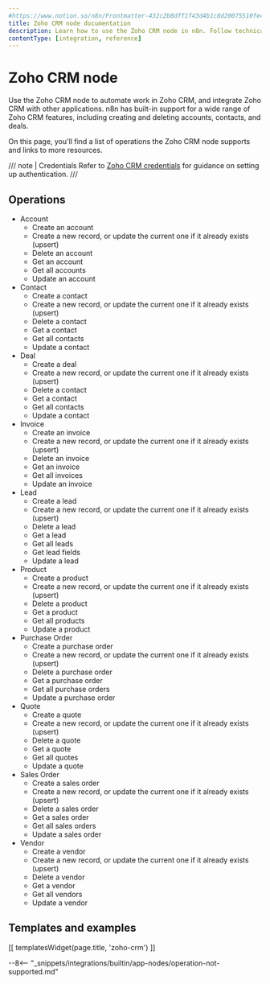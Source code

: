 ```yaml
---
#https://www.notion.so/n8n/Frontmatter-432c2b8dff1f43d4b1c8d20075510fe4
title: Zoho CRM node documentation
description: Learn how to use the Zoho CRM node in n8n. Follow technical documentation to integrate Zoho CRM node into your workflows.
contentType: [integration, reference]
---
```


# Zoho CRM node

Use the Zoho CRM node to automate work in Zoho CRM, and integrate Zoho CRM with other applications. n8n has built-in support for a wide range of Zoho CRM features, including creating and deleting accounts, contacts, and deals. 

On this page, you'll find a list of operations the Zoho CRM node supports and links to more resources.

/// note | Credentials
Refer to [Zoho CRM credentials](/integrations/builtin/credentials/zoho.md) for guidance on setting up authentication. 
///

## Operations

* Account
    * Create an account
    * Create a new record, or update the current one if it already exists (upsert)
    * Delete an account
    * Get an account
    * Get all accounts
    * Update an account
* Contact
    * Create a contact
    * Create a new record, or update the current one if it already exists (upsert)
    * Delete a contact
    * Get a contact
    * Get all contacts
    * Update a contact
* Deal
    * Create a deal
    * Create a new record, or update the current one if it already exists (upsert)
    * Delete a contact
    * Get a contact
    * Get all contacts
    * Update a contact
* Invoice
    * Create an invoice
    * Create a new record, or update the current one if it already exists (upsert)
    * Delete an invoice
    * Get an invoice
    * Get all invoices
    * Update an invoice
* Lead
    * Create a lead
    * Create a new record, or update the current one if it already exists (upsert)
    * Delete a lead
    * Get a lead
    * Get all leads
    * Get lead fields
    * Update a lead
* Product
    * Create a product
    * Create a new record, or update the current one if it already exists (upsert)
    * Delete a product
    * Get a product
    * Get all products
    * Update a product
* Purchase Order
    * Create a purchase order
    * Create a new record, or update the current one if it already exists (upsert)
    * Delete a purchase order
    * Get a purchase order
    * Get all purchase orders
    * Update a purchase order
* Quote
    * Create a quote
    * Create a new record, or update the current one if it already exists (upsert)
    * Delete a quote
    * Get a quote
    * Get all quotes
    * Update a quote
* Sales Order
    * Create a sales order
    * Create a new record, or update the current one if it already exists (upsert)
    * Delete a sales order
    * Get a sales order
    * Get all sales orders
    * Update a sales order
* Vendor
    * Create a vendor
    * Create a new record, or update the current one if it already exists (upsert)
    * Delete a vendor
    * Get a vendor
    * Get all vendors
    * Update a vendor

## Templates and examples

<!-- see https://www.notion.so/n8n/Pull-in-templates-for-the-integrations-pages-37c716837b804d30a33b47475f6e3780 -->
[[ templatesWidget(page.title, 'zoho-crm') ]]

--8<-- "_snippets/integrations/builtin/app-nodes/operation-not-supported.md"
